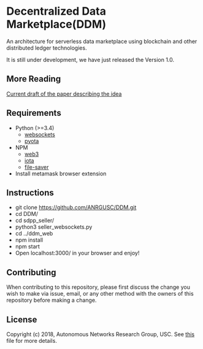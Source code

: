 # Decentralized Data Marketplace(DDM)

An architecture for serverless data marketplace using blockchain and other distributed ledger technologies.

It is still under development, we have just released the Version 1.0.

## More Reading
[Current draft of the paper describing the idea](https://github.com/ANRGUSC/DDM/blob/master/documents/ddm.pdf)

## Requirements
* Python (>=3.4)
    * [websockets](https://websockets.readthedocs.io/en/stable/intro.html)
    * [pyota](https://github.com/iotaledger/iota.lib.py)
* NPM
    * [web3](https://github.com/ethereum/web3.js/)
    * [iota](https://github.com/iotaledger/iota.js)
    * [file-saver](https://www.npmjs.com/package/file-saver)
* Install metamask browser extension

## Instructions
- git clone https://github.com/ANRGUSC/DDM.git
- cd DDM/
- cd sdpp_seller/
- python3 seller_websockets.py
- cd ../ddm_web
- npm install
- npm start
- Open localhost:3000/ in your browser and enjoy! 

## Contributing
When contributing to this repository, please first discuss the change you wish to make via issue, email, or any other method with the owners of this repository before making a change.

## License
Copyright (c) 2018, Autonomous Networks Research Group, USC. See [this](https://github.com/ANRGUSC/DDM/blob/master/LICENSE.txt) file for more details.
